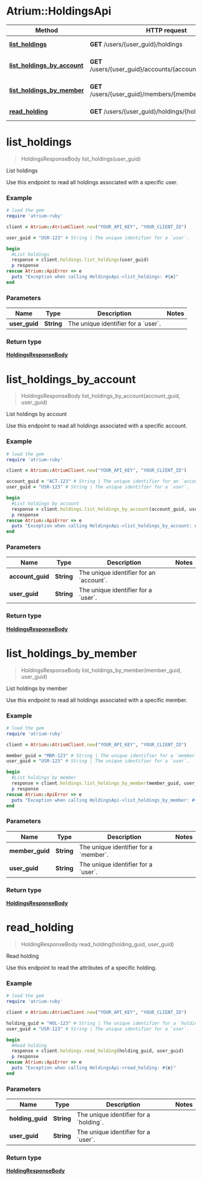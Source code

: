 # Atrium::HoldingsApi

Method | HTTP request | Description
------------- | ------------- | -------------
[**list_holdings**](HoldingsApi.md#list_holdings) | **GET** /users/{user_guid}/holdings | List holdings
[**list_holdings_by_account**](HoldingsApi.md#list_holdings_by_account) | **GET** /users/{user_guid}/accounts/{account_guid}/holdings | List holdings by account
[**list_holdings_by_member**](HoldingsApi.md#list_holdings_by_member) | **GET** /users/{user_guid}/members/{member_guid}/holdings | List holdings by member
[**read_holding**](HoldingsApi.md#read_holding) | **GET** /users/{user_guid}/holdings/{holding_guid} | Read holding


# **list_holdings**
> HoldingsResponseBody list_holdings(user_guid)

List holdings

Use this endpoint to read all holdings associated with a specific user.

### Example
```ruby
# load the gem
require 'atrium-ruby'

client = Atrium::AtriumClient.new("YOUR_API_KEY", "YOUR_CLIENT_ID")

user_guid = "USR-123" # String | The unique identifier for a `user`.

begin
  #List holdings
  response = client.holdings.list_holdings(user_guid)
  p response
rescue Atrium::ApiError => e
  puts "Exception when calling HoldingsApi->list_holdings: #{e}"
end
```

### Parameters

Name | Type | Description  | Notes
------------- | ------------- | ------------- | -------------
 **user_guid** | **String**| The unique identifier for a &#x60;user&#x60;. | 

### Return type

[**HoldingsResponseBody**](HoldingsResponseBody.md)

# **list_holdings_by_account**
> HoldingsResponseBody list_holdings_by_account(account_guid, user_guid)

List holdings by account

Use this endpoint to read all holdings associated with a specific account.

### Example
```ruby
# load the gem
require 'atrium-ruby'

client = Atrium::AtriumClient.new("YOUR_API_KEY", "YOUR_CLIENT_ID")

account_guid = "ACT-123" # String | The unique identifier for an `account`.
user_guid = "USR-123" # String | The unique identifier for a `user`.

begin
  #List holdings by account
  response = client.holdings.list_holdings_by_account(account_guid, user_guid)
  p response
rescue Atrium::ApiError => e
  puts "Exception when calling HoldingsApi->list_holdings_by_account: #{e}"
end
```

### Parameters

Name | Type | Description  | Notes
------------- | ------------- | ------------- | -------------
 **account_guid** | **String**| The unique identifier for an &#x60;account&#x60;. | 
 **user_guid** | **String**| The unique identifier for a &#x60;user&#x60;. | 

### Return type

[**HoldingsResponseBody**](HoldingsResponseBody.md)

# **list_holdings_by_member**
> HoldingsResponseBody list_holdings_by_member(member_guid, user_guid)

List holdings by member

Use this endpoint to read all holdings associated with a specific member.

### Example
```ruby
# load the gem
require 'atrium-ruby'

client = Atrium::AtriumClient.new("YOUR_API_KEY", "YOUR_CLIENT_ID")

member_guid = "MBR-123" # String | The unique identifier for a `member`.
user_guid = "USR-123" # String | The unique identifier for a `user`.

begin
  #List holdings by member
  response = client.holdings.list_holdings_by_member(member_guid, user_guid)
  p response
rescue Atrium::ApiError => e
  puts "Exception when calling HoldingsApi->list_holdings_by_member: #{e}"
end
```

### Parameters

Name | Type | Description  | Notes
------------- | ------------- | ------------- | -------------
 **member_guid** | **String**| The unique identifier for a &#x60;member&#x60;. | 
 **user_guid** | **String**| The unique identifier for a &#x60;user&#x60;. | 

### Return type

[**HoldingsResponseBody**](HoldingsResponseBody.md)

# **read_holding**
> HoldingResponseBody read_holding(holding_guid, user_guid)

Read holding

Use this endpoint to read the attributes of a specific holding.

### Example
```ruby
# load the gem
require 'atrium-ruby'

client = Atrium::AtriumClient.new("YOUR_API_KEY", "YOUR_CLIENT_ID")

holding_guid = "HOL-123" # String | The unique identifier for a `holding`.
user_guid = "USR-123" # String | The unique identifier for a `user`.

begin
  #Read holding
  response = client.holdings.read_holding(holding_guid, user_guid)
  p response
rescue Atrium::ApiError => e
  puts "Exception when calling HoldingsApi->read_holding: #{e}"
end
```

### Parameters

Name | Type | Description  | Notes
------------- | ------------- | ------------- | -------------
 **holding_guid** | **String**| The unique identifier for a &#x60;holding&#x60;. | 
 **user_guid** | **String**| The unique identifier for a &#x60;user&#x60;. | 

### Return type

[**HoldingResponseBody**](HoldingResponseBody.md)

